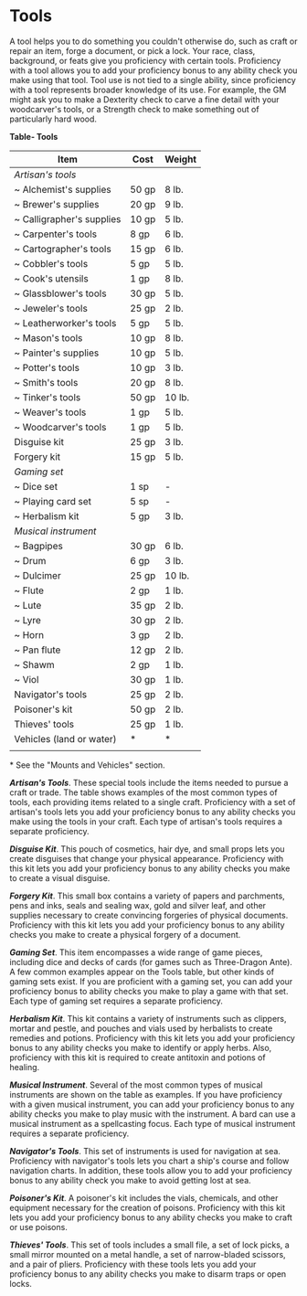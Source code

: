 # Tools

A tool helps you to do something you couldn't otherwise do, such as craft or repair an item, forge a document, or pick a lock. Your race, class, background, or feats give you proficiency with certain tools. Proficiency with a tool allows you to add your proficiency bonus to any ability check you make using that tool. Tool use is not tied to a single ability, since proficiency with a tool represents broader knowledge of its use. For example, the GM might ask you to make a Dexterity check to carve a fine detail with your woodcarver's tools, or a Strength check to make something out of particularly hard wood.

**Table- Tools**

| Item                      | Cost  | Weight |
|---------------------------|-------|--------|
| *Artisan's tools*         |       |        |
| ~ Alchemist's supplies    | 50 gp | 8 lb.  |
| ~ Brewer's supplies       | 20 gp | 9 lb.  |
| ~ Calligrapher's supplies | 10 gp | 5 lb.  |
| ~ Carpenter's tools       | 8 gp  | 6 lb.  |
| ~ Cartographer's tools    | 15 gp | 6 lb.  |
| ~ Cobbler's tools         | 5 gp  | 5 lb.  |
| ~ Cook's utensils         | 1 gp  | 8 lb.  |
| ~ Glassblower's tools     | 30 gp | 5 lb.  |
| ~ Jeweler's tools         | 25 gp | 2 lb.  |
| ~ Leatherworker's tools   | 5 gp  | 5 lb.  |
| ~ Mason's tools           | 10 gp | 8 lb.  |
| ~ Painter's supplies      | 10 gp | 5 lb.  |
| ~ Potter's tools          | 10 gp | 3 lb.  |
| ~ Smith's tools           | 20 gp | 8 lb.  |
| ~ Tinker's tools          | 50 gp | 10 lb. |
| ~ Weaver's tools          | 1 gp  | 5 lb.  |
| ~ Woodcarver's tools      | 1 gp  | 5 lb.  |
| Disguise kit              | 25 gp | 3 lb.  |
| Forgery kit               | 15 gp | 5 lb.  |
| *Gaming set*              |       |        |
| ~ Dice set                | 1 sp  | -      |
| ~ Playing card set        | 5 sp  | -      |
| ~ Herbalism kit           | 5 gp  | 3 lb.  |
| *Musical instrument*      |       |        |
| ~ Bagpipes                | 30 gp | 6 lb.  |
| ~ Drum                    | 6 gp  | 3 lb.  |
| ~ Dulcimer                | 25 gp | 10 lb. |
| ~ Flute                   | 2 gp  | 1 lb.  |
| ~ Lute                    | 35 gp | 2 lb.  |
| ~ Lyre                    | 30 gp | 2 lb.  |
| ~ Horn                    | 3 gp  | 2 lb.  |
| ~ Pan flute               | 12 gp | 2 lb.  |
| ~ Shawm                   | 2 gp  | 1 lb.  |
| ~ Viol                    | 30 gp | 1 lb.  |
| Navigator's tools         | 25 gp | 2 lb.  |
| Poisoner's kit            | 50 gp | 2 lb.  |
| Thieves' tools            | 25 gp | 1 lb.  |
| Vehicles (land or water)  | *     | *      |
|                           |       |        |

\* See the "Mounts and Vehicles" section.

***Artisan's Tools***. These special tools include the items needed to pursue a craft or trade. The table shows examples of the most common types of tools, each providing items related to a single craft. Proficiency with a set of artisan's tools lets you add your proficiency bonus to any ability checks you make using the tools in your craft. Each type of artisan's tools requires a separate proficiency.

***Disguise Kit***. This pouch of cosmetics, hair dye, and small props lets you create disguises that change your physical appearance. Proficiency with this kit lets you add your proficiency bonus to any ability checks you make to create a visual disguise.

***Forgery Kit***. This small box contains a variety of papers and parchments, pens and inks, seals and sealing wax, gold and silver leaf, and other supplies necessary to create convincing forgeries of physical documents. Proficiency with this kit lets you add your proficiency bonus to any ability checks you make to create a physical forgery of a document.

***Gaming Set***. This item encompasses a wide range of game pieces, including dice and decks of cards (for games such as Three-Dragon Ante). A few common examples appear on the Tools table, but other kinds of gaming sets exist. If you are proficient with a gaming set, you can add your proficiency bonus to ability checks you make to play a game with that set. Each type of gaming set requires a separate proficiency.

***Herbalism Kit***. This kit contains a variety of instruments such as clippers, mortar and pestle, and pouches and vials used by herbalists to create remedies and potions. Proficiency with this kit lets you add your proficiency bonus to any ability checks you make to identify or apply herbs. Also, proficiency with this kit is required to create antitoxin and potions of healing.

***Musical Instrument***. Several of the most common types of musical instruments are shown on the table as examples. If you have proficiency with a given musical instrument, you can add your proficiency bonus to any ability checks you make to play music with the instrument. A bard can use a musical instrument as a spellcasting focus. Each type of musical instrument requires a separate proficiency.

***Navigator's Tools***. This set of instruments is used for navigation at sea. Proficiency with navigator's tools lets you chart a ship's course and follow navigation charts. In addition, these tools allow you to add your proficiency bonus to any ability check you make to avoid getting lost at sea.

***Poisoner's Kit***. A poisoner's kit includes the vials, chemicals, and other equipment necessary for the creation of poisons. Proficiency with this kit lets you add your proficiency bonus to any ability checks you make to craft or use poisons.

***Thieves' Tools***. This set of tools includes a small file, a set of lock picks, a small mirror mounted on a metal handle, a set of narrow-bladed scissors, and a pair of pliers. Proficiency with these tools lets you add your proficiency bonus to any ability checks you make to disarm traps or open locks.

